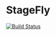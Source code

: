 # StageFly

[![Build Status](https://travis-ci.org/Kefkef123/StageFly.svg)](https://travis-ci.org/Kefkef123/StageFly)
